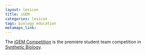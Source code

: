 ```yaml
---
layout: lexicon
title: iGEM
categories: lexicon
tags: biology education
metamaps_link:
---
```

The [iGEM Competition](http://igem.org/Main_Page) is the premiere student team competition in [Synthetic Biology](https://metacaugs.github.io/lexicon/Synthetic-Biology/).
